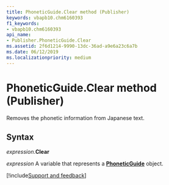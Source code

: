 ```yaml
---
title: PhoneticGuide.Clear method (Publisher)
keywords: vbapb10.chm6160393
f1_keywords:
- vbapb10.chm6160393
api_name:
- Publisher.PhoneticGuide.Clear
ms.assetid: 2f6d1214-9990-13dc-36ad-a9e6a23c6a7b
ms.date: 06/12/2019
ms.localizationpriority: medium
---
```



# PhoneticGuide.Clear method (Publisher)

Removes the phonetic information from Japanese text.


## Syntax

_expression_.**Clear**

_expression_ A variable that represents a **[PhoneticGuide](Publisher.PhoneticGuide.md)** object.



[!include[Support and feedback](~/includes/feedback-boilerplate.md)]